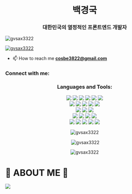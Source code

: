 <h1 align="center">백경국</h1>
<h3 align="center">대한민국의 열정적인 프론트엔드 개발자</h3>

<p align="left"> <img src="https://komarev.com/ghpvc/?username=gvsax3322&label=Profile%20views&color=0e75b6&style=flat" alt="gvsax3322" /> </p>

<p align="left"> <a href="https://github.com/ryo-ma/github-profile-trophy"><img src="https://github-profile-trophy.vercel.app/?username=gvsax3322" alt="gvsax3322" /></a> </p>

- 📫 How to reach me **cosbe3822@gmail.com**

<h3 align="left">Connect with me:</h3>
<p align="left">
</p>

<h3 align="center">Languages and Tools:</h3>
<div align=center> 
 
  <img src="https://img.shields.io/badge/html5-E34F26?style=for-the-badge&logo=html5&logoColor=white"> 
  <img src="https://img.shields.io/badge/css-1572B6?style=for-the-badge&logo=css3&logoColor=white"> 
    <img src="https://img.shields.io/badge/sass-CC6699?style=for-the-badge&logo=sass&logoColor=white"> 
  <img src="https://img.shields.io/badge/javascript-F7DF1E?style=for-the-badge&logo=javascript&logoColor=black"> 
  <img src="https://img.shields.io/badge/jquery-0769AD?style=for-the-badge&logo=jquery&logoColor=white">
   <img src="https://img.shields.io/badge/TypeScript-3178C6?style=for-the-badge&logo=TypeScript&logoColor=white"> 
  <br>
  
  
  <img src="https://img.shields.io/badge/react-61DAFB?style=for-the-badge&logo=react&logoColor=black"> 
  <img src="https://img.shields.io/badge/reacthookform-EC5990?style=for-the-badge&logo=reacthookform&logoColor=black">
 <img src="https://img.shields.io/badge/redux-764ABC?style=for-the-badge&logo=redux&logoColor=black"> 
     <img src="https://img.shields.io/badge/next.js-000000?style=for-the-badge&logo=next.js&logoColor=white"> 
  <img src="https://img.shields.io/badge/node.js-339933?style=for-the-badge&logo=Node.js&logoColor=white">
  <br>
  
  <img src="https://img.shields.io/badge/express-000000?style=for-the-badge&logo=express&logoColor=white">
   <img src="https://img.shields.io/badge/axios-5A29E4?style=for-the-badge&logo=axios&logoColor=white">
     <img src="https://img.shields.io/badge/firebase-FFCA28?style=for-the-badge&logo=firebase&logoColor=white">
  <br>
  
  <img src="https://img.shields.io/badge/bootstrap-7952B3?style=for-the-badge&logo=bootstrap&logoColor=white">
  <img src="https://img.shields.io/badge/styledcomponents-DB7093?style=for-the-badge&logo=styledcomponents&logoColor=white">
   <img src="https://img.shields.io/badge/tailwindcss-06B6D4?style=for-the-badge&logo=tailwindcss&logoColor=white">
   <img src="https://img.shields.io/badge/fontawesome-339AF0?style=for-the-badge&logo=fontawesome&logoColor=white">
  <br>

  
  <img src="https://img.shields.io/badge/github-181717?style=for-the-badge&logo=github&logoColor=white">
     <img src="https://img.shields.io/badge/git-F05032?style=for-the-badge&logo=git&logoColor=white">
 <img src="https://img.shields.io/badge/notion-000000?style=for-the-badge&logo=notion&logoColor=white">
   <img src="https://img.shields.io/badge/slack-4A154B?style=for-the-badge&logo=slack&logoColor=white">
<img src="https://img.shields.io/badge/figma-F24E1E?style=for-the-badge&logo=figma&logoColor=white">
    
</div>

<p align="center"><img align="center" src="https://github-readme-stats.vercel.app/api/top-langs?username=gvsax3322&show_icons=true&locale=en&layout=compact" alt="gvsax3322" /></p>

<p align="center">&nbsp;<img align="center" src="https://github-readme-stats.vercel.app/api?username=gvsax3322&show_icons=true&locale=en" alt="gvsax3322" /></p>

<p align="center"><img align="center" src="https://github-readme-streak-stats.herokuapp.com/?user=gvsax3322&" alt="gvsax3322" /></p>


<h1>💭 ABOUT ME 💭</h1>

<a href="https://butter-meadow-51e.notion.site/77c76470c0104a6692f597bfe627ce2a" target="_blank"><img src="https://img.shields.io/badge/notion-000000?style=for-the-badge&logo=notion&logoColor=ffffff"/></a>
</div>
